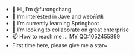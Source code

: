 - 👋 Hi, I’m @furongchang
- 👀 I’m interested in Jave and web前端
- 🌱 I’m currently learning Springboot
- 💞️ I’m looking to collaborate on great enterprise
- 📫 How to reach me ... MY QQ:1052455899
- First time here, please give me a star~

<!---
furongchang/furongchang is a ✨ special ✨ repository because its `README.md` (this file) appears on your GitHub profile.
You can click the Preview link to take a look at your changes.
--->
